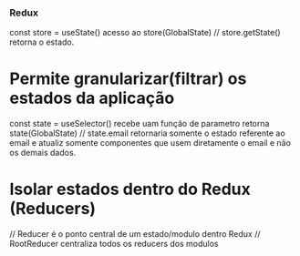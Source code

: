 ### Redux ###

const store = useState() acesso ao store(GlobalState)
// store.getState() retorna o estado.


# Permite granularizar(filtrar) os estados da aplicação
const state = useSelector() recebe uam função de parametro retorna state(GlobalState)
// state.email retornaria somente o estado referente ao email e atualiz somente componentes que usem diretamente o email e não os demais dados.


# Isolar estados dentro do Redux (Reducers)

// Reducer é o ponto central de um estado/modulo dentro Redux
// RootReducer centraliza todos os reducers dos modulos

